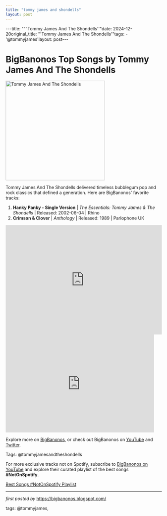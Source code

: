 ```yaml
---
title: "tommy james and shondells"
layout: post
---
```

---title: "' 'Tommy James And The Shondells''"date: 2024-12-20original_title: "'Tommy James And The Shondells'"tags:  - '@tommyjames'layout: post---<h1>BigBanonos Top Songs by Tommy James And The Shondells</h1><div class="separator"> <a href="https://patch.com/img/cdn20/users/23159742/20190622/014845/styles/patch_image/public/tommy-james-and-the-shondells-crimson-and-clover-picture-sleeve___22133953464.jpg" > <img alt="Tommy James And The Shondells" border="0" width="320" data-original-height="480" data-original-width="640" src="https://patch.com/img/cdn20/users/23159742/20190622/014845/styles/patch_image/public/tommy-james-and-the-shondells-crimson-and-clover-picture-sleeve___22133953464.jpg"/> </a></div><p>Tommy James And The Shondells delivered timeless bubblegum pop and rock classics that defined a generation. Here are BigBanonos' favorite tracks:</p> <ol> <li><strong>Hanky Panky - Single Version</strong> | <em>The Essentials: Tommy James & The Shondells</em> | Released: 2002-06-04 | Rhino</li> <li><strong>Crimson & Clover</strong> | <em>Anthology</em> | Released: 1989 | Parlophone UK</li></ol> <div> <iframe src="https://open.spotify.com/embed/playlist/6e2YrzIj8vhvg3Ku7pfBs2?utm_source=generator" width="100%" height="352" frameborder="0" allowfullscreen="" allow="autoplay; clipboard-write; encrypted-media; fullscreen; picture-in-picture" loading="lazy"></iframe></div> <div> <iframe allowfullscreen="" frameborder="0" height="315" src="https://www.youtube.com/embed/GpGEeneO-t0?list=PLtuNtuTatqI3X01zTqiujiaUhFaK1PjKA" width="95%"></iframe><br /></div> <p>Explore more on <a href="https://bigbanonos.blogspot.com/">BigBanonos</a>, or check out BigBanonos on <a href="https://www.youtube.com/@BigBanonos">YouTube</a> and <a href="https://x.com/bigbanonos">Twitter</a>.</p> <p>Tags: @tommyjamesandtheshondells</p><!--Subscribe and Playlist Links--><div>    <p>For more exclusive tracks not on Spotify, subscribe to <a href="https://www.youtube.com/@BigBanonos" target="_blank">BigBanonos on YouTube</a> and explore their curated playlist of the best songs <strong>#NotOnSpotify</strong>.</p>    <p><a href="https://www.youtube.com/playlist?list=PLtuNtuTatqI0kFahUCbtbfenC_ET5O_tr" target="_blank">Best Songs #NotOnSpotify Playlist<br /></a></p></div><hr /><p><em>first posted by</em> <a href="https://bigbanonos.blogspot.com/" rel="noopener" target="_new">https://bigbanonos.blogspot.com/</a></p><p>tags: @tommyjames,</p>